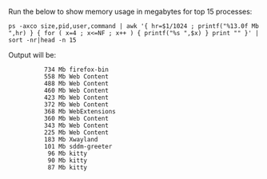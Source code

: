 Run the below to show memory usage in megabytes for top 15 processes:
```
ps -axco size,pid,user,command | awk '{ hr=$1/1024 ; printf("%13.0f Mb ",hr) } { for ( x=4 ; x<=NF ; x++ ) { printf("%s ",$x) } print "" }' | sort -nr|head -n 15
```

Output will be:  
```
          734 Mb firefox-bin 
          558 Mb Web Content 
          488 Mb Web Content 
          460 Mb Web Content 
          423 Mb Web Content 
          372 Mb Web Content 
          368 Mb WebExtensions 
          360 Mb Web Content 
          343 Mb Web Content 
          225 Mb Web Content 
          183 Mb Xwayland 
          101 Mb sddm-greeter 
           96 Mb kitty 
           90 Mb kitty 
           87 Mb kitty 
```
